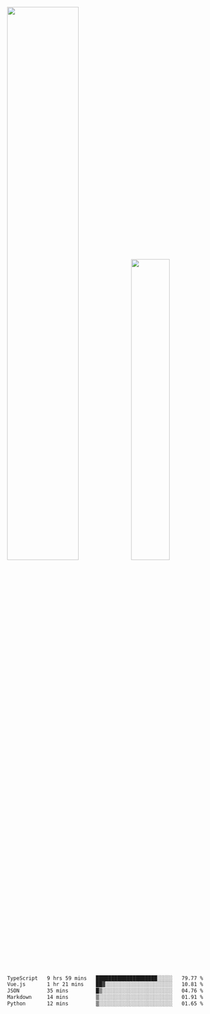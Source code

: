 <img align="" width="57.5%" src="https://github-readme-stats.vercel.app/api?username=Dream4ever&hide_title=true&hide_border=true&count_private=true&show_icons=true&include_all_commits=true&line_height=21" /><img align="" width="42.4%" src="https://github-readme-stats.vercel.app/api/top-langs/?username=Dream4ever&hide_title=true&count_private=true&show_icons=true&langs_count=6&hide_border=true&layout=compact" />

<!--START_SECTION:waka-->

```txt
TypeScript   9 hrs 59 mins   ████████████████████░░░░░   79.77 %
Vue.js       1 hr 21 mins    ██▓░░░░░░░░░░░░░░░░░░░░░░   10.81 %
JSON         35 mins         █▒░░░░░░░░░░░░░░░░░░░░░░░   04.76 %
Markdown     14 mins         ▒░░░░░░░░░░░░░░░░░░░░░░░░   01.91 %
Python       12 mins         ▒░░░░░░░░░░░░░░░░░░░░░░░░   01.65 %
```

<!--END_SECTION:waka-->
